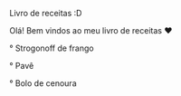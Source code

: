 Livro de receitas :D



Olá! Bem vindos ao meu livro de receitas ♥



° Strogonoff de frango

° Pavê

° Bolo de cenoura
